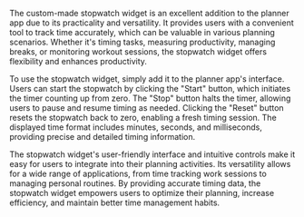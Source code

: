 The custom-made stopwatch widget is an excellent addition to the planner app due to its practicality and versatility. It provides users with a convenient tool to track time accurately, which can be valuable in various planning scenarios. Whether it's timing tasks, measuring productivity, managing breaks, or monitoring workout sessions, the stopwatch widget offers flexibility and enhances productivity.

To use the stopwatch widget, simply add it to the planner app's interface. Users can start the stopwatch by clicking the "Start" button, which initiates the timer counting up from zero. The "Stop" button halts the timer, allowing users to pause and resume timing as needed. Clicking the "Reset" button resets the stopwatch back to zero, enabling a fresh timing session. The displayed time format includes minutes, seconds, and milliseconds, providing precise and detailed timing information.

The stopwatch widget's user-friendly interface and intuitive controls make it easy for users to integrate into their planning activities. Its versatility allows for a wide range of applications, from time tracking work sessions to managing personal routines. By providing accurate timing data, the stopwatch widget empowers users to optimize their planning, increase efficiency, and maintain better time management habits.
